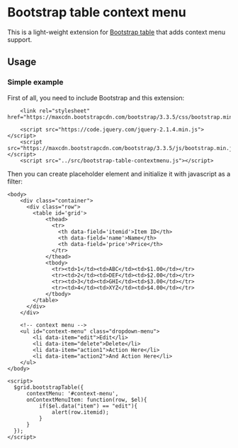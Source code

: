 Bootstrap table context menu
=======================

This is a light-weight extension for [Bootstrap table](http://wenzhixin.net.cn/p/bootstrap-table/docs/extensions.html) that adds context menu support.

Usage
-----
### Simple example
First of all, you need to include Bootstrap and this extension:
```
    <link rel="stylesheet" href="https://maxcdn.bootstrapcdn.com/bootstrap/3.3.5/css/bootstrap.min.css">

    <script src="https://code.jquery.com/jquery-2.1.4.min.js"></script>
    <script src="https://maxcdn.bootstrapcdn.com/bootstrap/3.3.5/js/bootstrap.min.js"></script>
    <script src="../src/bootstrap-table-contextmenu.js"></script>
```

Then you can create placeholder element and initialize it with javascript as a filter:
```
<body>
    <div class="container">
      <div class="row">
        <table id='grid'>
            <thead>
              <tr>
                <th data-field='itemid'>Item ID</th>
                <th data-field='name'>Name</th>
                <th data-field='price'>Price</th>
              </tr>
            </thead>
            <tbody>
              <tr><td>1</td><td>ABC</td><td>$1.00</td></tr>
              <tr><td>2</td><td>DEF</td><td>$2.00</td></tr>
              <tr><td>3</td><td>GHI</td><td>$3.00</td></tr>
              <tr><td>4</td><td>XYZ</td><td>$4.00</td></tr>
            </tbody>
        </table>
      </div>  
    </div>
  
    <!-- context menu -->
    <ul id="context-menu" class="dropdown-menu">
        <li data-item="edit">Edit</li>
        <li data-item="delete">Delete</li>
        <li data-item="action1">Action Here</li>
        <li data-item="action2">And Action Here</li>
    </ul>  
</body>

<script>
  $grid.bootstrapTable({
      contextMenu: '#context-menu',
      onContextMenuItem: function(row, $el){
          if($el.data("item") == "edit"){
              alert(row.itemid);
          }
      }
  });
</script>
```
